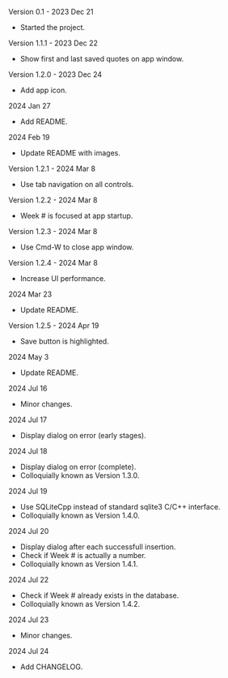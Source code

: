 Version 0.1 - 2023 Dec 21
- Started the project.

Version 1.1.1 - 2023 Dec 22
- Show first and last saved quotes on app window.

Version 1.2.0 - 2023 Dec 24
- Add app icon.

2024 Jan 27
- Add README.

2024 Feb 19
- Update README with images.

Version 1.2.1 - 2024 Mar 8
- Use tab navigation on all controls.

Version 1.2.2 - 2024 Mar 8
- Week # is focused at app startup.

Version 1.2.3 - 2024 Mar 8
- Use Cmd-W to close app window.

Version 1.2.4 - 2024 Mar 8
- Increase UI performance.

2024 Mar 23
- Update README.

Version 1.2.5 - 2024 Apr 19
- Save button is highlighted.

2024 May 3
- Update README.

2024 Jul 16
- Minor changes.

2024 Jul 17
- Display dialog on error (early stages).

2024 Jul 18
- Display dialog on error (complete).
- Colloquially known as Version 1.3.0.

2024 Jul 19
- Use SQLiteCpp instead of standard sqlite3 C/C++ interface.
- Colloquially known as Version 1.4.0.

2024 Jul 20
- Display dialog after each successfull insertion.
- Check if Week # is actually a number.
- Colloquially known as Version 1.4.1.

2024 Jul 22
- Check if Week # already exists in the database.
- Colloquially known as Version 1.4.2.

2024 Jul 23
- Minor changes.

2024 Jul 24
- Add CHANGELOG.

